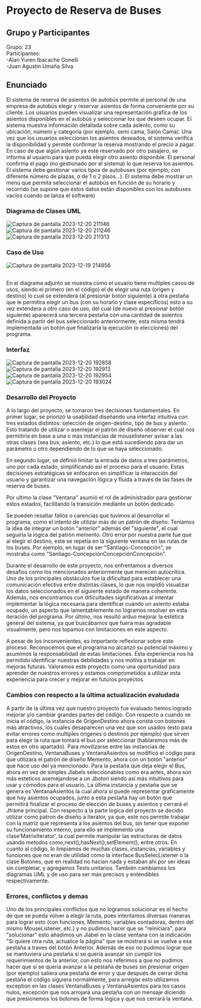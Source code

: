 # Proyecto de Reserva de Buses

## Grupo y Participantes
  Grupo: 23  
    Participantes:  
        -Alan Yuren Ibacache Gonelli  
        -Juan Agustin Umaña Silva

## Enunciado

  El sistema de reserva de asientos de autobús permite al personal de una empresa de autobús elegir y reservar asientos de forma conveniente por su cliente. Los usuarios pueden  visualizar una representación gráfica de los asientos disponibles en el  autobús y seleccionar los que deseen ocupar. El sistema muestra información detallada sobre cada asiento, como su ubicación, número y  categoría (por ejemplo, semi cama, Salón Cama).
    Una vez que los usuarios seleccionan los asientos deseados, el sistema verifica la disponibilidad y permite confirmar la reserva mostrando el precio a pagar. En caso de que algún asiento ya esté reservado por otro pasajero, se informa al usuario para que pueda elegir otro asiento disponible. El personal confirma el pago (no gestionado por el sistema) lo que reserva los asientos.
    El sistema debe gestionar varios tipos de autobuses (por ejemplo, con diferente número de plazas, o de 1 o 2 pisos...).
    El sistema debe mostrar un menú que permita seleccionar el autobús en función de su horario y recorrido (se supone que estos datos están disponibles con los autobuses vacíos cuando se lanza el software)

### Diagrama de Clases UML 
![Captura de pantalla 2023-12-20 211146](https://github.com/alanyur/ProyectoSemestral-P2/assets/137654122/042020b2-8f95-4040-9298-207b3599af3b)
![Captura de pantalla 2023-12-20 211246](https://github.com/alanyur/ProyectoSemestral-P2/assets/137654122/b10f0760-1a22-4e58-9039-e5fd10c05a18)
![Captura de pantalla 2023-12-20 211313](https://github.com/alanyur/ProyectoSemestral-P2/assets/137654122/4e16f2a7-54f4-4e89-b307-141ec5fc763a)


### Caso de Uso
![Captura de pantalla 2023-12-19 214856](https://github.com/alanyur/ProyectoSemestral-P2/assets/137654122/284a5bee-4d99-41ab-a09b-04aabbc930f3)
##
En el diagrama adjunto se muestra como el usuario tiene multiples casos de usos, siendo el primero (en el código) el de elegir una ruta (origen y destino) lo cual se extendera (al presionar botón siguiente) a otra pestaña que le permitira elegir un bus (con su horario y clase específicos) esto a su vez extendera a otro caso de uso, del cual (de nuevo al presionar botón siguiente) aparecerá una tercera pestaña con una cantidad de asientos definida a partir del bus seleccionado anteriormente, esta misma tendrá implementada un botón que finalizaría la ejecución (o elecciones) del programa.



### Interfaz
![Captura de pantalla 2023-12-20 192858](https://github.com/alanyur/ProyectoSemestral-P2/assets/137654122/40b238af-90d1-49e8-8f18-1debdd4979bb)
![Captura de pantalla 2023-12-20 192913](https://github.com/alanyur/ProyectoSemestral-P2/assets/137654122/4b29ffa9-dfcf-4c38-a199-32f0d39d9205)
![Captura de pantalla 2023-12-20 192954](https://github.com/alanyur/ProyectoSemestral-P2/assets/137654122/5d404dfc-41e0-4edf-bbfe-8a3c4504e49c)
![Captura de pantalla 2023-12-20 193024](https://github.com/alanyur/ProyectoSemestral-P2/assets/137654122/d48bfc3e-5ea9-4e67-8f7a-7aa60d359a6e)




### Desarrollo del Proyecto  
A lo largo del proyecto, se tomaron tres decisiones fundamentales. En primer lugar, se priorizó la usabilidad diseñando una interfaz intuitiva con tres estados distintos: selección de origen-destino, tipo de bus y asiento. Esto tratando de utilizar o asemejar el patrón de diseño observer el cual nos permitiría en base a una o más instancias de mouselistener avisar a las otras clases (sea bus, asiento, etc.) lo que está sucediendo para dar un parámetro u otro dependiendo de lo que se haya seleccionado.  

En segundo lugar, se definió limitar la entrada de datos a tres parámetros, uno por cada estado, simplificando así el proceso para el usuario. Estas decisiones estratégicas se enfocaron en simplificar la interacción del usuario y garantizar una navegación lógica y fluida a través de las fases de reserva de buses.  

Por ultimo la clase "Ventana" asumió el rol de administrador para gestionar estos estados, facilitando la transición mediante un botón dedicado.  

Se pueden resaltar fallos o carencias que tuvimos al desarrollar el programa, como el intento de utilizar más de un patrón de diseño. Teníamos la idea de integrar un botón "anterior" además del "siguiente", el cual seguiría la lógica del patrón memento. Otro error por nuestra parte fue que al elegir el destino, este se repetía en la siguiente ventana en las rutas de los buses. Por ejemplo, en lugar de ser "Santiago-Concepción", se mostraba como "Santiago-ConcepciónConcepciónConcepción". 

Durante el desarrollo de este proyecto, nos enfrentamos a diversos desafíos como los mencionados anteriormente que merecen autocrítica. Uno de los principales obstáculos fue la dificultad para establecer una comunicación efectiva entre distintas clases, lo que nos impidió visualizar los datos seleccionados en el siguiente estado de manera coherente. Además, nos encontramos con dificultades significativas al intentar implementar la lógica necesaria para identificar cuándo un asiento estaba ocupado, un aspecto que lamentablemente no logramos resolver en esta iteración del programa. Por último, nos resultó arduo mejorar la estética general del sistema, ya que buscábamos que fuera más agradable visualmente, pero nos topamos con limitaciones en este aspecto.

A pesar de los inconvenientes, es importante reflexionar sobre este proceso. Reconocemos que el programa no alcanzó su potencial máximo y asumimos la responsabilidad de estas limitaciones. Esta experiencia nos ha permitido identificar nuestras debilidades y nos motiva a trabajar en mejoras futuras. Valoramos este proyecto como una oportunidad para aprender de nuestros errores y estamos comprometidos a utilizar esta experiencia para crecer y mejorar en futuros proyectos.



### Cambios con respecto a la última actualización evaludada
A partir de la última vez que nuestro proyecto fue evaluado hemos logrado mejorar y/o cambiar grandes partes del código. Con respecto a cuando se inicia el código, la instancia de OrigenDestino ahora consta con botones más atractivos, los cuales desaparecen una vez que son usados (esto para evitar errores como multiples origenes o destinos por ejemplo) que sirven para elegir la ruta que tomará el bus por seleccionar (hablaremos más de estos en otro apartado). Para movilizarse entre las instancias de OrigenDestino, VentanaBuses y VentanaAsientos se modificó el código para que utilizara el patrón de diseño Memento, ahora con un botón "anterior" que hace uso del ya mencionado. Para la pestaña que deja elegir el Bus, ahora en vez de simples Jlabels seleccionables como era antes, ahora son más esteticos asemejandose a un Jboton siendo así más intuitivos para usar y cómodos para el usuario. La última instancia y pestaña que se genera es VentanaAsientos la cual ahora sí puede representar graficamente que hay asientos ocupados, junto a esta pestaña hay un botón que permitirá finalizar el proceso de elección de buses y asientos y cerrará el Jframe principal.
Con respecto a la parte logica del proyecto se decidio utilizar como patron de diseño a Iterator, ya que, este nos permite trabajar con la matriz que representa a los asientos del bus, sin tener que exponer su funcionamiento interno, para ello se implemento una clase'MatrixIterator', la cual permite manipular las estructuras de datos usando metodos como,next(),hasNext(),setElement(), entre otros.
En cuanto al código, lo limpiamos de muchas clases, instancias, variables y funciones que no eran de utilidad como la interface BusSelecListener o la clase Botones, que en realidad no hacian nada y estaban ahí por ser ideas sin completar, y agregamos Tests unitarios. También cambiamos los diagramas UML y de uso para ser más precisos y entendibles respectivamente.


### Errores, conflictos y demas
Uno de los principales conflictos que no logramos solucionar es el hecho de que se pueda volver a elegir la ruta, pues intentamos diversas maneras para lograr esto (con funciones, Memento, variables contadoras, dentro del mismo MouseListener, etc.) y no pudimos hacer que se "reiniciara", para "solucionar" esto añadimos un Jlabel en la clase ventana con la indicación "Si quiere otra ruta, actualice la página" que se mostrará si se vuelve a esa pestaña a traves del botón Anterior. Además de eso no pudimos lograr que se mantuviera una pestaña si se quería avanzar sin cumplir los requerimientos de la anterior, con esto nos referimos a que no pudimos hacer que si se quería avanzar a la pestaña de buses sin presionar origen (por ejemplo) saliera una pestaña de error y que después de cerrar dicha pestaña el código siguiera normalmente, para arreglar esto utilizamos exception en las clases VentanaBuses y VentanaAsientos para los casos nulos, excepción que nos arrojará una pestaña con un mensaje diciendo que presionemos los botones de forma lógica y que nos cerrará la ventana.
